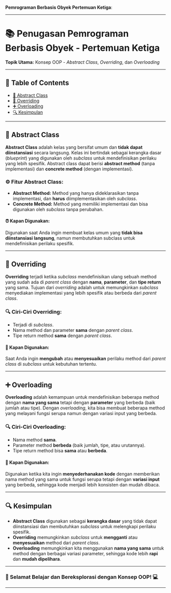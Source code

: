 **Pemrograman Berbasis Obyek Pertemuan Ketiga**:

---

# 📚 Penugasan Pemrograman Berbasis Obyek - Pertemuan Ketiga

**Topik Utama:** Konsep OOP - *Abstract Class*, *Overriding*, dan *Overloading*

---

## 📑 Table of Contents
- [📘 Abstract Class](#abstract-class)
- [🔄 Overriding](#overriding)
- [➕ Overloading](#overloading)
- [🔍 Kesimpulan](#kesimpulan)

---

## 📘 Abstract Class
**Abstract Class** adalah kelas yang bersifat umum dan **tidak dapat diinstansiasi** secara langsung. Kelas ini bertindak sebagai kerangka dasar (*blueprint*) yang digunakan oleh *subclass* untuk mendefinisikan perilaku yang lebih spesifik. Abstract class dapat berisi **abstract method** (tanpa implementasi) dan **concrete method** (dengan implementasi).

### ⚙️ Fitur Abstract Class:
- **Abstract Method:** Method yang hanya dideklarasikan tanpa implementasi, dan **harus** diimplementasikan oleh *subclass*.
- **Concrete Method:** Method yang memiliki implementasi dan bisa digunakan oleh *subclass* tanpa perubahan.

#### ⏰ Kapan Digunakan:
Digunakan saat Anda ingin membuat kelas umum yang **tidak bisa diinstansiasi langsung**, namun membutuhkan subclass untuk mendefinisikan perilaku spesifik.

---

## 🔄 Overriding
**Overriding** terjadi ketika *subclass* mendefinisikan ulang sebuah method yang sudah ada di *parent class* dengan **nama**, **parameter**, dan **tipe return** yang sama. Tujuan dari *overriding* adalah untuk memungkinkan *subclass* menyediakan implementasi yang lebih spesifik atau berbeda dari *parent class*.

### 🔍 Ciri-Ciri Overriding:
- Terjadi di *subclass*.
- Nama method dan parameter **sama** dengan *parent class*.
- Tipe return method **sama** dengan *parent class*.

#### 📌 Kapan Digunakan:
Saat Anda ingin **mengubah** atau **menyesuaikan** perilaku method dari *parent class* di *subclass* untuk kebutuhan tertentu.

---

## ➕ Overloading
**Overloading** adalah kemampuan untuk mendefinisikan beberapa method dengan **nama yang sama** tetapi dengan **parameter** yang berbeda (baik jumlah atau tipe). Dengan *overloading*, kita bisa membuat beberapa method yang melayani fungsi serupa namun dengan variasi input yang berbeda.

### 🔍 Ciri-Ciri Overloading:
- Nama method **sama**.
- Parameter method **berbeda** (baik jumlah, tipe, atau urutannya).
- Tipe return method bisa **sama** atau **berbeda**.

#### 📌 Kapan Digunakan:
Digunakan ketika kita ingin **menyederhanakan kode** dengan memberikan nama method yang sama untuk fungsi serupa tetapi dengan **variasi input** yang berbeda, sehingga kode menjadi lebih konsisten dan mudah dibaca.

---

## 🔍 Kesimpulan
- **Abstract Class** digunakan sebagai **kerangka dasar** yang tidak dapat diinstansiasi dan membutuhkan *subclass* untuk melengkapi perilaku spesifik.
- **Overriding** memungkinkan *subclass* untuk **mengganti** atau **menyesuaikan** method dari *parent class*.
- **Overloading** memungkinkan kita menggunakan **nama yang sama** untuk method dengan berbagai variasi parameter, sehingga kode lebih **rapi** dan **mudah dipelihara**.

---

### 🚀 Selamat Belajar dan Bereksplorasi dengan Konsep OOP! 💻

---
